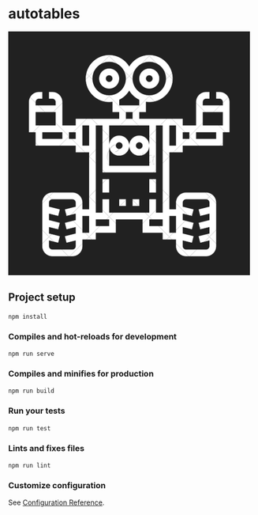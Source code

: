 # autotables
![alt text](https://github.com/CityOfLewisvilleTexas/VuedTables/blob/master/src/assets/robot-dark.png "Logo Title Text 1")


## Project setup
```
npm install
```

### Compiles and hot-reloads for development
```
npm run serve
```

### Compiles and minifies for production
```
npm run build
```

### Run your tests
```
npm run test
```

### Lints and fixes files
```
npm run lint
```

### Customize configuration
See [Configuration Reference](https://cli.vuejs.org/config/).
